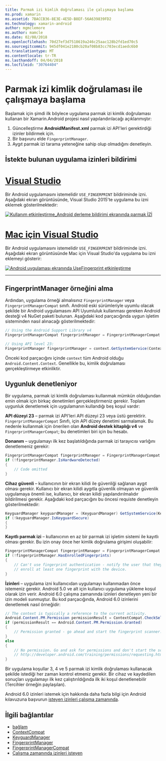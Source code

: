 ```yaml
---
title: Parmak izi kimlik doğrulaması ile çalışmaya başlama
ms.prod: xamarin
ms.assetid: 7BACCB36-8E3E-4E5D-B8EF-56A639839FD2
ms.technology: xamarin-android
author: mgmclemore
ms.author: mamcle
ms.date: 02/08/2018
ms.openlocfilehash: 70d27ef3d7518619a246c25aac128b2fd1ed70c5
ms.sourcegitcommit: 945df041e2180cb20af08b83cc703ecd1aedc6b0
ms.translationtype: MT
ms.contentlocale: tr-TR
ms.lasthandoff: 04/04/2018
ms.locfileid: "30764404"
---
```

# <a name="getting-started-with-fingerprint-authentication"></a>Parmak izi kimlik doğrulaması ile çalışmaya başlama

Başlamak için şimdi ilk böylece uygulama parmak izi kimlik doğrulaması kullanan bir Xamarin.Android projesi nasıl yapılandırılacağı açıklanmıştır:

1. Güncelleştirme **AndroidManifest.xml** parmak izi API'leri gerektirdiği izinler bildirmek için.
2. Bir başvuru elde `FingerprintManager`.
3. Aygıt parmak izi tarama yeteneğine sahip olup olmadığını denetleyin.

## <a name="requesting-permissions-in-the-application-manifest"></a>İstekte bulunan uygulama izinleri bildirimi

# <a name="visual-studiotabvswin"></a>[Visual Studio](#tab/vswin)

Bir Android uygulamasını istemelidir `USE_FINGERPRINT` bildiriminde izni. Aşağıdaki ekran görüntüsünde, Visual Studio 2015'te uygulama bu izni eklemek gösterilmektedir:

[![Kullanım etkinleştirme\_Android derleme bildirimi ekranında parmak İZİ](get-started-images/fingerprint-01-vs.png)](get-started-images/fingerprint-01-vs.png#lightbox) 

# <a name="visual-studio-for-mactabvsmac"></a>[Mac için Visual Studio](#tab/vsmac)

Bir Android uygulamasını istemelidir `USE_FINGERPRINT` bildiriminde izni. Aşağıdaki ekran görüntüsünde Mac için Visual Studio'da uygulama bu izni eklemeyi gösterir:

[![Android uygulaması ekranında UseFingerprint etkinleştirme](get-started-images/fingerprint-01-xs.png)](get-started-images/fingerprint-01-xs.png#lightbox) 

-----

## <a name="getting-an-instance-of-the-fingerprintmanager"></a>FingerprintManager örneğini alma

Ardından, uygulama örneği almalısınız `FingerprintManager` veya `FingerprintManagerCompat` sınıfı. Android eski sürümleriyle uyumlu olacak şekilde bir Android uygulamasını API Uyumluluk kullanması gereken Android desteği v4 NuGet paketi bulunan. Aşağıdaki kod parçacığında uygun işletim sisteminden nasıl alınacağı gösterilmektedir: 

```csharp
// Using the Android Support Library v4
FingerprintManagerCompat fingerprintManager = FingerprintManagerCompat.From(context);

// Using API level 23:
FingerprintManager fingerprintManager = context.GetSystemService(Context.FingerprintService) as FingerprintManager;
```  

Önceki kod parçacığını içinde `context` tüm Android olduğu `Android.Content.Context`. Genellikle bu, kimlik doğrulaması gerçekleştirmeye etkinliktir.

## <a name="checking-for-eligibility"></a>Uygunluk denetleniyor

Bir uygulama, parmak izi kimlik doğrulaması kullanmak mümkün olduğundan emin olmak için birkaç denetimleri gerçekleştirmeniz gerekir. Toplam uygunluk denetlemek için uygulamanın kullandığı beş koşul vardır:  
 

**API düzeyi 23** &ndash; parmak izi API'leri API düzeyi 23 veya üstü gerektirir. `FingerprintManagerCompat` Sınıfı, için API düzey denetimi sarmalamak. Bu nedenle kullanmak için önerilen olan **Android destek kitaplığı v4** ve `FingerprintManagerCompat`; bu denetimleri biri için bu hesabı.

**Donanım** &ndash; uygulamayı ilk kez başlatıldığında parmak izi tarayıcısı varlığını denetlemeniz gerekir:

```csharp
FingerprintManagerCompat fingerprintManager = FingerprintManagerCompat.From(context);
if (!fingerprintManager.IsHardwareDetected)
{
    // Code omitted
}
```
    
**Cihaz güvenli** &ndash; kullanıcının bir ekran kilidi ile güvenliği sağlanan aygıt olması gerekir. Kullanıcı bir ekran kilidi aygıtla güvenlik olmayan ve güvenlik uygulamaya önemli ise, kullanıcı, bir ekran kilidi yapılandırılmalıdır bildirilmesi gerekir. Aşağıdaki kod parçacığını bu öncesi requiste denetleyin gösterilmektedir:

```csharp
KeyguardManager keyguardManager = (KeyguardManager) GetSystemService(KeyguardService);
if (!keyguardManager.IsKeyguardSecure)
{
}
```

**Kayıtlı parmak izi** &ndash; kullanıcının en az bir parmak izi işletim sistemi ile kayıtlı olması gerekir. Bu izin onay önce her kimlik doğrulama girişimi oluşabilir:

```csharp
FingerprintManagerCompat fingerprintManager = FingerprintManagerCompat.From(context);
if (!fingerprintManager.HasEnrolledFingerprints)
{
    // Can't use fingerprint authentication - notify the user that they need to
    // enroll at least one fingerprint with the device.
}
```

**İzinleri** &ndash; uygulama izni kullanıcıdan uygulamayı kullanmadan önce istemeniz gerekir. Android 5.0 ve alt için kullanıcı uygulama yükleme koşul olarak izin verir. Android 6.0 çalışma zamanında izinleri denetleyen yeni bir izin modeli sunmuştur. Bu kod parçacığında, Android 6.0 izinlerini denetlemek nasıl örneğidir:

```csharp
// The context is typically a reference to the current activity.
Android.Content.PM.Permission permissionResult = ContextCompat.CheckSelfPermission(context, Manifest.Permission.UseFingerprint);
if (permissionResult == Android.Content.PM.Permission.Granted)
{
    // Permission granted - go ahead and start the fingerprint scanner.
}
else
{
    // No permission. Go and ask for permissions and don't start the scanner. See
    // http://developer.android.com/training/permissions/requesting.html
}
```

Bir uygulama koşullar 3, 4 ve 5 parmak izi kimlik doğrulaması kullanacak şekilde istediği her zaman kontrol etmeniz gerekir. Bir cihaz ve kaydedilen sonuçları uygulamayı ilk kez çalıştırıldığında ilk iki koşul denetlenebilir (Tercihler örneğin paylaşılan).

Android 6.0 izinleri istemek için hakkında daha fazla bilgi için Android kılavuzuna başvurun [isteyen izinleri çalışma zamanında](http://developer.android.com/training/permissions/requesting.html).



## <a name="related-links"></a>İlgili bağlantılar

- [bağlam](https://developer.xamarin.com/api/type/Android.Content.Context/)
- [ContextCompat](https://developer.xamarin.com/api/type/Android.Support.V4.Content.ContextCompat/)
- [KeyguardManager](https://developer.xamarin.com/api/type/Android.App.KeyguardManager/)
- [FingerprintManager](http://developer.android.com/reference/android/hardware/fingerprint/FingerprintManager.html)
- [FingerprintManagerCompat](http://developer.android.com/reference/android/support/v4/hardware/fingerprint/FingerprintManagerCompat.html)
- [Çalışma zamanında izinleri isteyen](http://developer.android.com/training/permissions/requesting.html)
